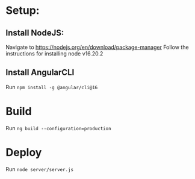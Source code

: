 # Setup:

## Install NodeJS:
Navigate to https://nodejs.org/en/download/package-manager
Follow the instructions for installing node v16.20.2

## Install AngularCLI
Run `npm install -g @angular/cli@16`

# Build
Run `ng build --configuration=production`

# Deploy
Run `node server/server.js`
